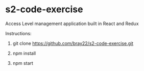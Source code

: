 # s2-code-exercise
Access Level management application built in React and Redux

Instructions: 

1. git clone https://github.com/bray22/s2-code-exercise.git

2. npm install

3. npm start
